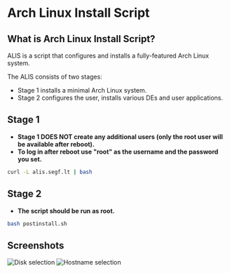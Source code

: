 # Arch Linux Install Script

## What is Arch Linux Install Script?

ALIS is a script that configures and installs a fully-featured Arch Linux system.

The ALIS consists of two stages:

- Stage 1 installs a minimal Arch Linux system.
- Stage 2 configures the user, installs various DEs and user applications.

## Stage 1

- **Stage 1 DOES NOT create any additional users (only the root user will be available after reboot).**
- **To log in after reboot use "root" as the username and the password you set.**

```bash
curl -L alis.segf.lt | bash
```

## Stage 2

- **The script should be run as root.**

```bash
bash postinstall.sh
```

## Screenshots

![Disk selection](https://github.com/richard96292/alis/blob/master/screenshots/disk.png)
![Hostname selection](https://github.com/richard96292/alis/blob/master/screenshots/hostname.png)
